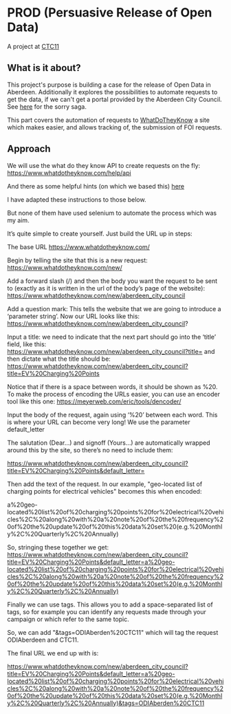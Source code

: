 # PROD (Persuasive Release of Open Data)
A project at [CTC11](http://codethecity.org.uk)

## What is it about?

This project's purpose is building a case for the release of Open Data in Aberdeen. Additionally it explores the  possibilities to automate requests to get the data, if we can't get a portal provided by the Aberdeen City Council.
See [here](http://aberdeen.theodi.org/news-blog/) for the sorry saga. 

This part covers the automation of requests to [WhatDoTheyKnow](http://whatdotheyknow.com) a site which makes easier, and allows tracking of, the submission of FOI requests. 

## Approach

We will use the what do they know API to create requests on the fly: https://www.whatdotheyknow.com/help/api

And there as some helpful hints (on which we based this) [here](https://www.mysociety.org/2016/12/19/alaveteli-for-campaigners-how-to-create-pre-written-requests-for-your-supporters/?refferer=mailnotify&uid=138 )

I have adapted these instructions to those below. 

But none of them have used selenium to automate the process which was my aim.

It’s quite simple to create yourself. Just build the URL up in steps:

The base URL https://www.whatdotheyknow.com/

Begin by telling the site that this is a new request: https://www.whatdotheyknow.com/new/

Add a forward slash (/) and then the body you want the request to be sent to (exactly as it is written in the url of the body’s page of the website): https://www.whatdotheyknow.com/new/aberdeen_city_council

Add a question mark: This tells the website that we are going to introduce a ‘parameter string’. Now our URL looks like this: https://www.whatdotheyknow.com/new/aberdeen_city_council?

Input a title: we need to indicate that the next part should go into the ‘title’ field, like this: 
https://www.whatdotheyknow.com/new/aberdeen_city_council?title= 
and then dictate what the title should be: 
https://www.whatdotheyknow.com/new/aberdeen_city_council?title=EV%20Charging%20Points

Notice that if there is a space between words, it should be shown as %20. To make the process of encoding the URLs easier, you can use an encoder tool like this one: https://meyerweb.com/eric/tools/dencoder/

Input the body of the request, again using ‘%20’ between each word. This is where your URL can become very long! We use the parameter default_letter 

The salutation (Dear…) and signoff (Yours…) are automatically wrapped around this by the site, so there’s no need to include them:

https://www.whatdotheyknow.com/new/aberdeen_city_council?title=EV%20Charging%20Points&default_letter=

Then add the text of the request. In our example, "geo-located list of charging points for electrical vehicles" becomes this when encoded: 

a%20geo-located%20list%20of%20charging%20points%20for%20electrical%20vehicles%2C%20along%20with%20a%20note%20of%20the%20frequency%20of%20the%20update%20of%20this%20data%20set%20(e.g.%20Monthly%2C%20Quarterly%2C%20Annually)

So, stringing these together we get:
https://www.whatdotheyknow.com/new/aberdeen_city_council?title=EV%20Charging%20Points&default_letter=a%20geo-located%20list%20of%20charging%20points%20for%20electrical%20vehicles%2C%20along%20with%20a%20note%20of%20the%20frequency%20of%20the%20update%20of%20this%20data%20set%20(e.g.%20Monthly%2C%20Quarterly%2C%20Annually)


Finally we can use tags. This allows you to add a space-separated list of tags, so for example you can identify any requests made through your campaign or which refer to the same topic. 

So, we can add "&tags=ODIAberden%20CTC11" which will tag the request ODIAberdeen and CTC11.

The final URL we end up with is:

https://www.whatdotheyknow.com/new/aberdeen_city_council?title=EV%20Charging%20Points&default_letter=a%20geo-located%20list%20of%20charging%20points%20for%20electrical%20vehicles%2C%20along%20with%20a%20note%20of%20the%20frequency%20of%20the%20update%20of%20this%20data%20set%20(e.g.%20Monthly%2C%20Quarterly%2C%20Annually)&tags=ODIAberden%20CTC11

